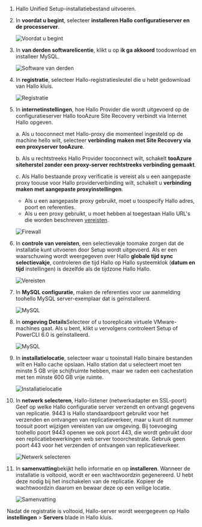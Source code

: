 1. Hallo Unified Setup-installatiebestand uitvoeren.
2. In **voordat u begint**, selecteer **installeren Hallo configuratieserver en de processerver**.

    ![Voordat u begint](./media/site-recovery-add-configuration-server/combined-wiz1.png)

3. In **van derden softwarelicentie**, klikt u op **ik ga akkoord** toodownload en installeer MySQL.

    ![Software van derden](./media/site-recovery-add-configuration-server/combined-wiz2.png)
4. In **registratie**, selecteer Hallo-registratiesleutel die u hebt gedownload van Hallo kluis.

    ![Registratie](./media/site-recovery-add-configuration-server/combined-wiz3.png)
5. In **internetinstellingen**, hoe Hallo Provider die wordt uitgevoerd op de configuratieserver Hallo tooAzure Site Recovery verbindt via Internet Hallo opgeven.

   a. Als u tooconnect met Hallo-proxy die momenteel ingesteld op de machine hello wilt, selecteer **verbinding maken met Site Recovery via een proxyserver tooAzure**.

   b. Als u rechtstreeks Hallo Provider tooconnect wilt, schakelt **tooAzure siteherstel zonder een proxy-server rechtstreeks verbinding gemaakt**.

   c. Als Hallo bestaande proxy verificatie is vereist als u een aangepaste proxy toouse voor Hallo providerverbinding wilt, schakelt u **verbinding maken met aangepaste proxyinstellingen**.

     * Als u een aangepaste proxy gebruikt, moet u toospecify Hallo adres, poort en referenties.
     * Als u een proxy gebruikt, u moet hebben al toegestaan Hallo URL's die worden beschreven [vereisten](#prerequisites).

     ![Firewall](./media/site-recovery-add-configuration-server/combined-wiz4.png)
6. In **controle van vereisten**, een selectievakje toomake zorgen dat de installatie kunt uitvoeren door Setup wordt uitgevoerd. Als er een waarschuwing wordt weergegeven over Hallo **globale tijd sync selectievakje**, controleren die tijd Hallo op Hallo systeemklok (**datum en tijd** instellingen) is dezelfde als de tijdzone Hallo Hallo.

    ![Vereisten](./media/site-recovery-add-configuration-server/combined-wiz5.png)
7. In **MySQL configuratie**, maken de referenties voor uw aanmelding toohello MySQL server-exemplaar dat is geïnstalleerd.

    ![MySQL](./media/site-recovery-add-configuration-server/combined-wiz6.png)
8. In **omgeving Details**Selecteer of u tooreplicate virtuele VMware-machines gaat. Als u bent, klikt u vervolgens controleert Setup of PowerCLI 6.0 is geïnstalleerd.

    ![MySQL](./media/site-recovery-add-configuration-server/combined-wiz7.png)

9. In **installatielocatie**, selecteer waar u tooinstall Hallo binaire bestanden wilt en Hallo cache opslaan. Hallo station dat u selecteert moet ten minste 5 GB vrije schijfruimte hebben, maar we raden een cachestation met ten minste 600 GB vrije ruimte.

    ![Installatielocatie](./media/site-recovery-add-configuration-server/combined-wiz8.png)
10. In **netwerk selecteren**, Hallo-listener (netwerkadapter en SSL-poort) Geef op welke Hallo configuratie server verzendt en ontvangt gegevens van replicatie. 9443 is Hallo standaardpoort gebruikt voor het verzenden en ontvangen van replicatieverkeer, maar u kunt dit nummer toosuit poort wijzigen vereisten van uw omgeving. Bij toevoeging toohello poort 9443 openen we ook poort 443, die wordt gebruikt door een replicatiebewerkingen web server tooorchestrate. Gebruik geen poort 443 voor het verzenden of ontvangen van replicatieverkeer.

    ![Netwerk selecteren](./media/site-recovery-add-configuration-server/combined-wiz9.png)


11. In **samenvatting**bekijkt hello informatie en op **installeren**. Wanneer de installatie is voltooid, wordt er een wachtwoordzin gegenereerd. U hebt deze nodig bij het inschakelen van de replicatie. Kopieer de wachtwoordzin daarom en bewaar deze op een veilige locatie.

    ![Samenvatting](./media/site-recovery-add-configuration-server/combined-wiz10.png)

Nadat de registratie is voltooid, Hallo-server wordt weergegeven op Hallo **instellingen** > **Servers** blade in Hallo kluis.
